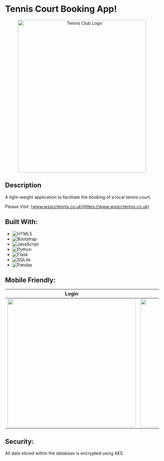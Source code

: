 # Tennis Court Booking App!
<div align="center" style="width:100%;">
  <img src="https://github.com/Bouza1/booking_app/assets/97123953/a755f73a-14c9-4820-82c7-886a1f1ddfc7" alt="Tennis Club Logo" width="420px" height="500px">
</div>

## Description
A light-weight application to facilitate the booking of a local tennis court.

Please Visit: [www.wsscctennis.co.uk](https://www.wsscctennis.co.uk)

## Built With:
- ![HTML5](https://img.shields.io/badge/html5-%23E34F26.svg?style=for-the-badge&logo=html5&logoColor=white)
- ![Bootstrap](https://img.shields.io/badge/bootstrap-%238511FA.svg?style=for-the-badge&logo=bootstrap&logoColor=white)
- ![JavaScript](https://img.shields.io/badge/javascript-%23323330.svg?style=for-the-badge&logo=javascript&logoColor=%23F7DF1E)
- ![Python](https://img.shields.io/badge/python-3670A0?style=for-the-badge&logo=python&logoColor=ffdd54)
- ![Flask](https://img.shields.io/badge/flask-%23000.svg?style=for-the-badge&logo=flask&logoColor=white)
- ![SQLite](https://img.shields.io/badge/sqlite-%2307405e.svg?style=for-the-badge&logo=sqlite&logoColor=white)
- ![Pandas](https://img.shields.io/badge/pandas-%23150458.svg?style=for-the-badge&logo=pandas&logoColor=white)
## Mobile Friendly:

| Login | Booking |
| --- | --- |
| <img src="https://github.com/Bouza1/booking_app/assets/97123953/b438ecd6-dc00-4505-bde1-4ef54fe24d28" width="420px"> | <img src="https://github.com/Bouza1/booking_app/assets/97123953/4ea2857c-ca1c-4f11-9b0b-46942c29f1c3" width="420px"> |

## Security:
All data stored within the database is encrypted using AES.

